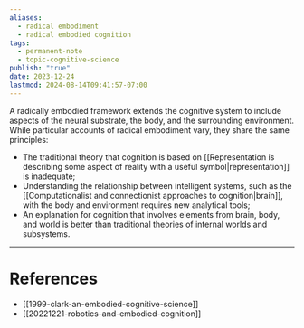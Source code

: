 ```yaml
---
aliases:
  - radical embodiment
  - radical embodied cognition
tags:
  - permanent-note
  - topic-cognitive-science
publish: "true"
date: 2023-12-24
lastmod: 2024-08-14T09:41:57-07:00
---
```

A radically embodied framework extends the cognitive system to include aspects of the neural substrate, the body, and the surrounding environment. While particular accounts of radical embodiment vary, they share the same principles:
- The traditional theory that cognition is based on [[Representation is describing some aspect of reality with a useful symbol|representation]] is inadequate;
- Understanding the relationship between intelligent systems, such as the [[Computationalist and connectionist approaches to cognition|brain]], with the body and environment requires new analytical tools;
- An explanation for cognition that involves elements from brain, body, and world is better than traditional theories of internal worlds and subsystems.

---
# References

- [[1999-clark-an-embodied-cognitive-science]]
- [[20221221-robotics-and-embodied-cognition]]
